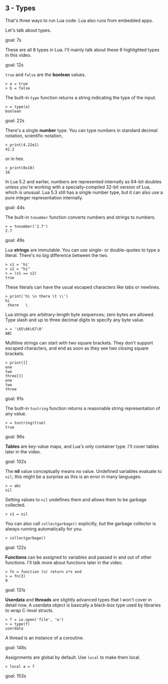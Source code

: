 ## 3 - Types

That's three ways to run Lua code.
Lua also runs from embedded apps.

Let's talk about types.

goal:  7s

These are all 8 types in Lua.
I'll mainly talk about these 6 highlighted types in this video.

goal: 12s

`true` and `false` are the **boolean** values.

    > a = true
    > b = false

The built-in `type` function returns a string indicating the type of the input.

    > = type(a)
    boolean

goal: 22s

There's a single **number** type.
You can type numbers in standard decimal notation, scientific notation,

    > print(4.22e1)
    42.2

or in hex.

    > print(0x10)
    16

In Lua 5.2 and earlier, numbers are represented internally as 64-bit doubles
unless you're working with a specially-compiled 32-bit version of Lua, which
is unusual.
Lua 5.3 still has a single number type, but it can also use a pure integer
representation internally.

goal: 44s

The built-in `tonumber` function converts numbers and strings to numbers.

    > = tonumber('2.7')
    2.7

goal: 49s

Lua **strings** are immutable. You can use single- or double-quotes to type a
literal. There's no big difference between the two.

    > s1 = 'hi'
    > s2 = "hi"
    > = (s1 == s2)
    true

These literals can have the usual escaped characters like tabs or newlines.

    > print('hi \n there \t \\')
    hi
     there   \

Lua strings are arbitrary-length byte sequences; zero bytes are allowed.
Type slash and up to three decimal digits to specify any byte value.

    > = '\65\66\67\0'
    ABC

Multiline strings can start with two square brackets. They don't support
escaped characters, and end as soon as they see two closing square brackets.

    > print([[
    one
    two
    three]])
    one
    two
    three

goal: 91s

The built-in `tostring` function returns a reasonable
string representation of any value.

    > = tostring(true)
    true

goal: 96s

**Tables** are key-value maps, and Lua's only container type.
I'll cover tables later in the video.

goal: 102s

The **nil** value conceptually means no value.
Undefined variables evaluate to `nil`; this might be a
surprise as this is an error in many languages.

    > = abc
    nil

Setting values to `nil`
undefines them and allows them to be
garbage collected.

    > s1 = nil

You can also call `collectgarbage()` explicitly,
but the garbage collector is always running automatically for you.

    > collectgarbage()

goal: 122s

**Functions** can be assigned to variables and passed in and out of
other functions. I'll talk more about functions later in the video.

    > fn = function (x) return x*x end
    > = fn(3)
    9

goal: 131s

<!-- <userdata & thread> -->

**Userdata** and **threads** are slightly advanced types that
I won't cover in detail now.
A userdata object is basically a black-box type used by libraries
to wrap C-level structs.

    > f = io.open('file', 'w')
    > = type(f)
    userdata

A thread is an instance of a coroutine.

goal: 148s

Assignments are global by default.
Use `local` to make them local.

    > local a = 7

goal: 153s




